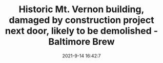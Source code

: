 ---
"title": "Historic Mt. Vernon building, damaged by construction project next door, likely to be demolished - Baltimore Brew"
"date": "2021-9-14 16:42:7"
"feed_name": "GOOGLENEWSCONSTRUCTION"
"feed_website": "https://news.google.com/search?q=construction%2Bincident&hl=en-US&gl=US&ceid=US:en"
"feed_rss": "https://news.google.com/rss/search?q=construction%2Bincident&hl=en-US&gl=US&ceid=US:en"
"link": "https://baltimorebrew.com/2021/09/14/historic-mt-vernon-building-damaged-by-construction-project-next-door-must-likely-be-demolished/"
"file": "_posts/2021-1-1-7f8e31bdb73db7d34bb95011d46ca88c715986e9.md"
"accident": "1"
"drilling": "0"
---